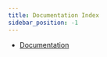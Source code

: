 ```yaml
---
title: Documentation Index
sidebar_position: -1
---
```


- [Documentation](./documentation/getting-started/introduction.md)
